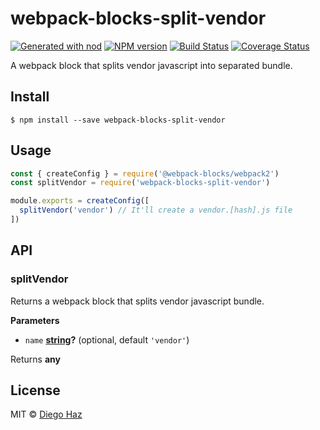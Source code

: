 # webpack-blocks-split-vendor

[![Generated with nod](https://img.shields.io/badge/generator-nod-2196F3.svg?style=flat-square)](https://github.com/diegohaz/nod)
[![NPM version](https://img.shields.io/npm/v/webpack-blocks-split-vendor.svg?style=flat-square)](https://npmjs.org/package/webpack-blocks-split-vendor)
[![Build Status](https://img.shields.io/travis/diegohaz/webpack-blocks-split-vendor/master.svg?style=flat-square)](https://travis-ci.org/diegohaz/webpack-blocks-split-vendor) [![Coverage Status](https://img.shields.io/codecov/c/github/diegohaz/webpack-blocks-split-vendor/master.svg?style=flat-square)](https://codecov.io/gh/diegohaz/webpack-blocks-split-vendor/branch/master)

A webpack block that splits vendor javascript into separated bundle.

## Install

    $ npm install --save webpack-blocks-split-vendor

## Usage

```js
const { createConfig } = require('@webpack-blocks/webpack2')
const splitVendor = require('webpack-blocks-split-vendor')

module.exports = createConfig([
  splitVendor('vendor') // It'll create a vendor.[hash].js file
])
```

## API

<!-- Generated by documentation.js. Update this documentation by updating the source code. -->

### splitVendor

Returns a webpack block that splits vendor javascript bundle.

**Parameters**

-   `name` **[string](https://developer.mozilla.org/en-US/docs/Web/JavaScript/Reference/Global_Objects/String)?**  (optional, default `'vendor'`)

Returns **any** 

## License

MIT © [Diego Haz](https://github.com/diegohaz)
